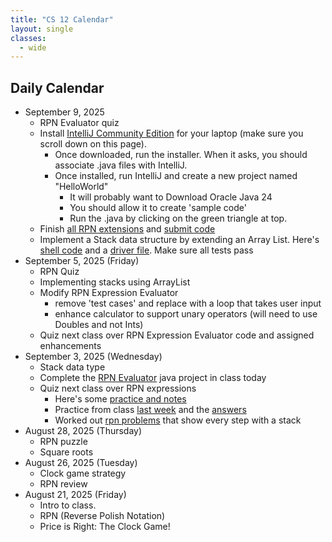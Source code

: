 ```yaml
---
title: "CS 12 Calendar"
layout: single
classes:
  - wide
---
```


## Daily Calendar

- September 9, 2025
    - RPN Evaluator quiz
    - Install [IntelliJ Community Edition](https://www.jetbrains.com/idea/download/?section=windows) for your laptop (make sure you scroll down on this page).
        - Once downloaded, run the installer. When it asks, you should associate .java files with IntelliJ.
        - Once installed, run IntelliJ and create a new project named "HelloWorld"
            - It will probably want to Download Oracle Java 24
            - You should allow it to create 'sample code'
            - Run the .java by clicking on the green triangle at top.
    - Finish [all RPN extensions](./rpn-sample-output.md) and [submit code](https://forms.gle/9aYEH6EQAQUDc96j9)
    - Implement a Stack data structure by extending an Array List. Here's [shell code](./Stack/Stack.java) and a [driver file](./Stack/StackDriver.java). Make sure all tests pass
- September 5, 2025 (Friday)
    - RPN Quiz
    - Implementing stacks using ArrayList
    - Modify RPN Expression Evaluator
        - remove 'test cases' and replace with a loop that takes user input
        - enhance calculator to support unary operators (will need to use Doubles and not Ints)
    - Quiz next class over RPN Expression Evaluator code and assigned enhancements
- September 3, 2025 (Wednesday)
    - Stack data type
    - Complete the [RPN Evaluator](./RPNEvaluator.java) java project in class today
    - Quiz next class over RPN expressions
        - Here's some [practice and notes](https://adacomputerscience.org/concepts/trans_rpn)
        - Practice from class [last week](../CS11/rpn_worksheet.pdf) and the [answers](../CS11/rpn_worksheet_answers.pdf)
        - Worked out [rpn problems](../CS11/RPN-Stack-Problems.pdf) that show every step with a stack
- August 28, 2025 (Thursday)
    - RPN puzzle
    - Square roots
- August 26, 2025 (Tuesday)
    - Clock game strategy
    - RPN review
- August 21, 2025 (Friday)
    - Intro to class.
    - RPN (Reverse Polish Notation)
    - Price is Right: The Clock Game!
